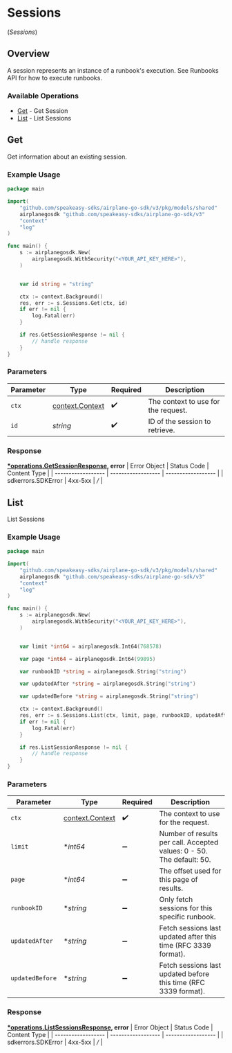 # Sessions
(*Sessions*)

## Overview

A session represents an instance of a runbook's execution. See Runbooks API for how to execute runbooks.

### Available Operations

* [Get](#get) - Get Session
* [List](#list) - List Sessions

## Get

Get information about an existing session.

### Example Usage

```go
package main

import(
	"github.com/speakeasy-sdks/airplane-go-sdk/v3/pkg/models/shared"
	airplanegosdk "github.com/speakeasy-sdks/airplane-go-sdk/v3"
	"context"
	"log"
)

func main() {
    s := airplanegosdk.New(
        airplanegosdk.WithSecurity("<YOUR_API_KEY_HERE>"),
    )


    var id string = "string"

    ctx := context.Background()
    res, err := s.Sessions.Get(ctx, id)
    if err != nil {
        log.Fatal(err)
    }

    if res.GetSessionResponse != nil {
        // handle response
    }
}
```

### Parameters

| Parameter                                             | Type                                                  | Required                                              | Description                                           |
| ----------------------------------------------------- | ----------------------------------------------------- | ----------------------------------------------------- | ----------------------------------------------------- |
| `ctx`                                                 | [context.Context](https://pkg.go.dev/context#Context) | :heavy_check_mark:                                    | The context to use for the request.                   |
| `id`                                                  | *string*                                              | :heavy_check_mark:                                    | ID of the session to retrieve.                        |


### Response

**[*operations.GetSessionResponse](../../pkg/models/operations/getsessionresponse.md), error**
| Error Object       | Status Code        | Content Type       |
| ------------------ | ------------------ | ------------------ |
| sdkerrors.SDKError | 4xx-5xx            | */*                |

## List

List Sessions

### Example Usage

```go
package main

import(
	"github.com/speakeasy-sdks/airplane-go-sdk/v3/pkg/models/shared"
	airplanegosdk "github.com/speakeasy-sdks/airplane-go-sdk/v3"
	"context"
	"log"
)

func main() {
    s := airplanegosdk.New(
        airplanegosdk.WithSecurity("<YOUR_API_KEY_HERE>"),
    )


    var limit *int64 = airplanegosdk.Int64(768578)

    var page *int64 = airplanegosdk.Int64(99895)

    var runbookID *string = airplanegosdk.String("string")

    var updatedAfter *string = airplanegosdk.String("string")

    var updatedBefore *string = airplanegosdk.String("string")

    ctx := context.Background()
    res, err := s.Sessions.List(ctx, limit, page, runbookID, updatedAfter, updatedBefore)
    if err != nil {
        log.Fatal(err)
    }

    if res.ListSessionResponse != nil {
        // handle response
    }
}
```

### Parameters

| Parameter                                                             | Type                                                                  | Required                                                              | Description                                                           |
| --------------------------------------------------------------------- | --------------------------------------------------------------------- | --------------------------------------------------------------------- | --------------------------------------------------------------------- |
| `ctx`                                                                 | [context.Context](https://pkg.go.dev/context#Context)                 | :heavy_check_mark:                                                    | The context to use for the request.                                   |
| `limit`                                                               | **int64*                                                              | :heavy_minus_sign:                                                    | Number of results per call. Accepted values: 0 - 50. The default: 50. |
| `page`                                                                | **int64*                                                              | :heavy_minus_sign:                                                    | The offset used for this page of results.                             |
| `runbookID`                                                           | **string*                                                             | :heavy_minus_sign:                                                    | Only fetch sessions for this specific runbook.                        |
| `updatedAfter`                                                        | **string*                                                             | :heavy_minus_sign:                                                    | Fetch sessions last updated after this time (RFC 3339 format).        |
| `updatedBefore`                                                       | **string*                                                             | :heavy_minus_sign:                                                    | Fetch sessions last updated before this time (RFC 3339 format).       |


### Response

**[*operations.ListSessionsResponse](../../pkg/models/operations/listsessionsresponse.md), error**
| Error Object       | Status Code        | Content Type       |
| ------------------ | ------------------ | ------------------ |
| sdkerrors.SDKError | 4xx-5xx            | */*                |
